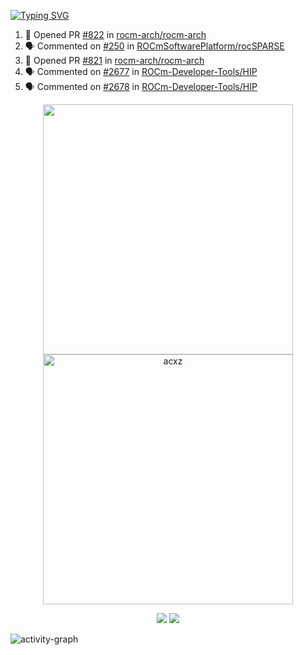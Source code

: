 [![Typing SVG](https://readme-typing-svg.herokuapp.com?size=16&color=AFFFA3&multiline=true&height=75&lines=contributing+to+robotics%2Faerospace%2Fml%2Fgpu+software;packaging+it+for+archlinux;ricer)](https://git.io/typing-svg)

<!--START_SECTION:activity-->
1. 💪 Opened PR [#822](https://github.com/rocm-arch/rocm-arch/pull/822) in [rocm-arch/rocm-arch](https://github.com/rocm-arch/rocm-arch)
2. 🗣 Commented on [#250](https://github.com/ROCmSoftwarePlatform/rocSPARSE/issues/250) in [ROCmSoftwarePlatform/rocSPARSE](https://github.com/ROCmSoftwarePlatform/rocSPARSE)
3. 💪 Opened PR [#821](https://github.com/rocm-arch/rocm-arch/pull/821) in [rocm-arch/rocm-arch](https://github.com/rocm-arch/rocm-arch)
4. 🗣 Commented on [#2677](https://github.com/ROCm-Developer-Tools/HIP/issues/2677) in [ROCm-Developer-Tools/HIP](https://github.com/ROCm-Developer-Tools/HIP)
5. 🗣 Commented on [#2678](https://github.com/ROCm-Developer-Tools/HIP/issues/2678) in [ROCm-Developer-Tools/HIP](https://github.com/ROCm-Developer-Tools/HIP)
<!--END_SECTION:activity-->

<p align="center">
  <img width="400em" src=https://github-readme-stats.vercel.app/api?username=acxz&include_all_commits=true&show_icons=true />
  <img width="400em" src="https://github-readme-streak-stats.herokuapp.com/?user=acxz&" alt="acxz" />
</p>

<p align="center">
  <img src=https://github-readme-stats.vercel.app/api/top-langs/?username=acxz&layout=compact />
  <img src=https://github-profile-trophy.vercel.app/?username=acxz&row=2&column=4 />
</p>

![activity-graph](https://activity-graph.herokuapp.com/graph?username=acxz&theme=aqua)
